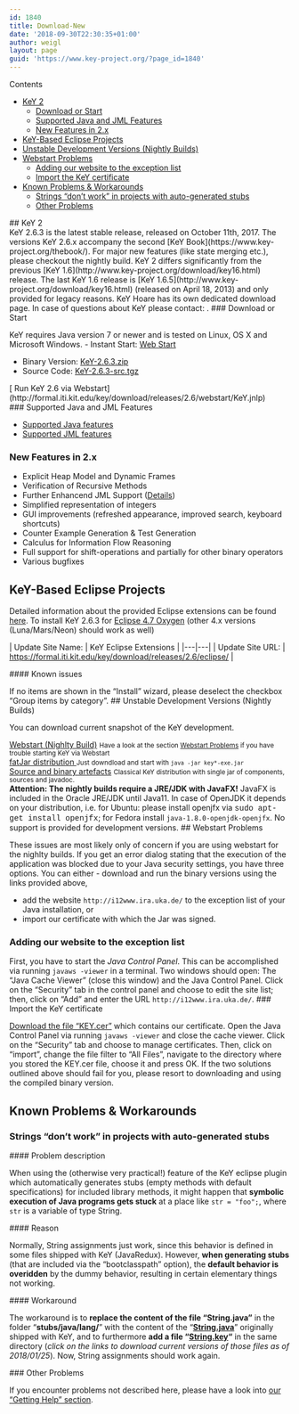 ```yaml
---
id: 1840
title: Download-New
date: '2018-09-30T22:30:35+01:00'
author: weigl
layout: page
guid: 'https://www.key-project.org/?page_id=1840'
---
```


<div class="row"><div class="col-md-3 col-md-push-9"><div class="no_bullets" id="toc_container">Contents

- [KeY 2](#KeY_2)
    - [Download or Start](#Download_or_Start)
    - [Supported Java and JML Features](#Supported_Java_and_JML_Features)
    - [New Features in 2.x](#New_Features_in_2x)
- [KeY-Based Eclipse Projects](#KeY-Based_Eclipse_Projects)
- [Unstable Development Versions (Nightly Builds)](#Unstable_Development_Versions_Nightly_Builds)
- [Webstart Problems](#Webstart_Problems)
    - [Adding our website to the exception list](#Adding_our_website_to_the_exception_list)
    - [Import the KeY certificate](#Import_the_KeY_certificate)
- [Known Problems &amp; Workarounds](#Known_Problems_Workarounds)
    - [Strings “don’t work” in projects with auto-generated stubs](#Strings_8220don8217t_work8221_in_projects_with_auto-generated_stubs)
    - [Other Problems](#Other_Problems)

</div></div><div class="col-md-9 col-md-pull-3">## <span id="KeY_2">KeY 2</span>

<div class="row"><div class="col-md-8"> KeY 2.6.3 is the latest stable release, released on October 11th, 2017. The versions KeY 2.6.x accompany the second [KeY Book](https://www.key-project.org/thebook/). For major new features (like state merging etc.), please checkout the nightly build. KeY 2 differs significantly from the previous [KeY 1.6](http://www.key-project.org/download/key16.html) release. The last KeY 1.6 release is [KeY 1.6.5](http://www.key-project.org/download/key16.html) (released on April 18, 2013) and only provided for legacy reasons. KeY Hoare has its own dedicated download page. In case of questions about KeY please contact: <support@key-project.org>. ### <span id="Download_or_Start">Download or Start</span>

 KeY requires Java version 7 or newer and is tested on Linux, OS X and Microsoft Windows. - Instant Start: [Web Start](https://formal.iti.kit.edu/key/releases/2.6/webstart/KeY.jnlp)
- Binary Version: [KeY-2.6.3.zip](https://formal.iti.kit.edu/key/releases/2.6.3/key-2.6.3_7d3deab0763c88edee4f7a08e604661e0dbdd450.zip)
- Source Code: [KeY-2.6.3-src.tgz](https://formal.iti.kit.edu/key/releases/2.6.3/key-src-2.6.3_7d3deab0763c88edee4f7a08e604661e0dbdd450.zip)
 
 
 </div><div class="col-md-4">[<span aria-hidden="true" class="glyphicon glyphicon-play"></span> Run KeY 2.6 via Webstart](http://formal.iti.kit.edu/key/download/releases/2.6/webstart/KeY.jnlp)</div> </div>### <span id="Supported_Java_and_JML_Features">Supported Java and JML Features</span>

- [Supported Java features](https://www.key-project.org/applications/program-verification/)
- [Supported JML features](https://www.key-project.org/jml-support-in-key/)
 
 
### <span id="New_Features_in_2x">New Features in 2.x</span>

- Explicit Heap Model and Dynamic Frames
- Verification of Recursive Methods
- Further Enhancend JML Support ([Details](https://www.key-project.org/jml-support-in-key/))
- Simplified representation of integers
- GUI improvements (refreshed appearance, improved search, keyboard shortcuts)
- Counter Example Generation &amp; Test Generation
- Calculus for Information Flow Reasoning
- Full support for shift-operations and partially for other binary operators
- Various bugfixes
 
 
## <span id="KeY-Based_Eclipse_Projects">KeY-Based Eclipse Projects</span>

 Detailed information about the provided Eclipse extensions can be found [here](/eclipse/). To install KeY 2.6.3 for [Eclipse 4.7 Oxygen](http://www.eclipse.org/oxygen) (other 4.x versions (Luna/Mars/Neon) should work as well) <div class="table-responsive"> | Update Site Name: | KeY Eclipse Extensions |
|---|---|
| Update Site URL: | <https://formal.iti.kit.edu/key/download/releases/2.6/eclipse/> |

 </div>#### Known issues

 If no items are shown in the “Install” wizard, please deselect the checkbox “Group items by category”. ## <span id="Unstable_Development_Versions_Nightly_Builds">Unstable Development Versions (Nightly Builds)</span>

 You can download current snapshot of the KeY development. <div class="row"><div class="col-md-4">[ <span aria-hidden="true" class="glyphicon glyphicon-play"></span> Webstart (Nighlty Build)](https://formal.iti.kit.edu/key/download/nightly/webstart/KeY.jnlp) <small>Have a look at the section [Webstart Problems](#webstart) if you have trouble starting KeY via Webstart</small> </div><div class="col-md-4">[ <span aria-hidden="true" class="glyphicon glyphicon-download"></span> fatJar distribution ](https://formal.iti.kit.edu/key/download/nightly/dist/latest.php) <small>Just downdload and start with `java -jar key*-exe.jar`</small> </div><div class="col-md-4">[ <span aria-hidden="true" class="glyphicon glyphicon-download-alt"></span> Source and binary artefacts](http://i12www.ira.uka.de/~key/download/nightly/) <small>Classical KeY distribution with single jar of components, sources and javadoc.</small> </div> </div> **Attention: The nightly builds require a JRE/JDK with JavaFX!** JavaFX is included in the Oracle JRE/JDK until Java11. In case of OpenJDK it depends on your distribution, i.e. for Ubuntu: please install openjfx via <span style="font-family: 'courier new', courier, monospace;">sudo apt-get install openjfx</span>; for Fedora install `java-1.8.0-openjdk-openjfx`. No support is provided for development versions. ## <span id="Webstart_Problems">Webstart Problems</span>

 These issues are most likely only of concern if you are using webstart for the nighlty builds. If you get an error dialog stating that the execution of the application was blocked due to your Java security settings, you have three options. You can either - download and run the binary versions using the links provided above,
- add the website `http://i12www.ira.uka.de/` to the exception list of your Java installation, or
- import our certificate with which the Jar was signed.
 
 
### <span id="Adding_our_website_to_the_exception_list">Adding our website to the exception list</span>

 First, you have to start the *Java Control Panel*. This can be accomplished via running `javaws -viewer` in a terminal. Two windows should open: The “Java Cache Viewer” (close this window) and the Java Control Panel. Click on the “Security” tab in the control panel and choose to edit the site list; then, click on “Add” and enter the URL `http://i12www.ira.uka.de/`. ### <span id="Import_the_KeY_certificate">Import the KeY certificate</span>

 [Download the file “KEY.cer”](/KEY.cer) which contains our certificate. Open the Java Control Panel via running `javaws -viewer` and close the cache viewer. Click on the “Security” tab and choose to manage certificates. Then, click on “import”, change the file filter to “All Files”, navigate to the directory where you stored the KEY.cer file, choose it and press OK. If the two solutions outlined above should fail for you, please resort to downloading and using the compiled binary version.

## <span id="Known_Problems_Workarounds">Known Problems &amp; Workarounds</span>

### <span id="Strings_8220don8217t_work8221_in_projects_with_auto-generated_stubs">Strings “don’t work” in projects with auto-generated stubs</span>

<div class="row"><div class="col-md-4">#### Problem description

 When using the (otherwise very practical!) feature of the KeY eclipse plugin which automatically generates stubs (empty methods with default specifications) for included library methods, it might happen that **symbolic execution of Java programs gets stuck** at a place like `str = "foo";`, where `str` is a variable of type String. </div><div class="col-md-4">#### Reason

 Normally, String assignments just work, since this behavior is defined in some files shipped with KeY (JavaRedux). However, **when generating stubs** (that are included via the “bootclasspath” option), the **default behavior is overidden** by the dummy behavior, resulting in certain elementary things not working. </div><div class="col-md-4">#### Workaround

 The workaround is to **replace the content of the file “String.java”** in the folder “**stubs/java/lang/**” with the content of the “**[String.java](/wp-content/uploads/2018/01/String.java)**” originally shipped with KeY, and to furthermore **add a file “[String.key](/wp-content/uploads/2018/01/String.key)“** in the same directory (*click on the links to download current versions of those files as of 2018/01/25*). Now, String assignments should work again. </div> </div>### <span id="Other_Problems">Other Problems</span>

 If you encounter problems not described here, please have a look into [our “Getting Help” section](/getting-started/). </div></div>